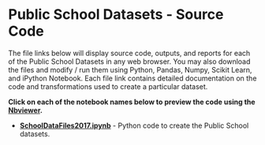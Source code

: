 # Public School Datasets - Source Code
The file links below will display source code, outputs, and reports for each of the Public School Datasets in any web browser.  You may also download the files and modify / run them using Python, Pandas, Numpy, Scikit Learn, and iPython Notebook.  Each file link contains detailed documentation on the code and transformations used to create a particular dataset.     

**Click on each of the notebook names below to preview the code using the [Nbviewer](nbviewer.jupyter.org).**

* [**SchoolDataFiles2017.ipynb**](http://nbviewer.jupyter.org/github/jakemdrew/EducationDataNC/blob/master/2017/Machine%20Learning%20Datasets/Source%20Code/SchoolDataFiles2017.ipynb) - Python code to create the Public School datasets. 
